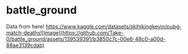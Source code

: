 # battle_ground

Data from here!
https://www.kaggle.com/datasets/skihikingkevin/pubg-match-deaths![image](https://github.com/Take-0/battle_ground/assets/139539391/b3850c7c-00e6-48c0-a00d-88ae3139cdab)
